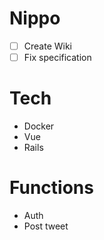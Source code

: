 # Nippo
- [ ] Create Wiki
- [ ] Fix specification

# Tech
- Docker
- Vue
- Rails

# Functions
- Auth
- Post tweet
